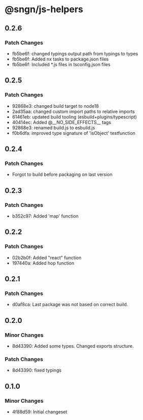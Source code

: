# @sngn/js-helpers

## 0.2.6

### Patch Changes

- fb5be6f: changed typings output path from typings to types
- fb5be6f: Added nx tasks to package.json files
- fb5be6f: Included \*.js files in tsconfig.json files

## 0.2.5

### Patch Changes

- 92868e3: changed build target to node18
- 2ad35aa: changed custom import paths to relative imports
- 61461eb: updated build tooling (esbuild+plugins/typescript)
- 40414ec: Added @\_\_NO_SIDE_EFFECTS\_\_ tags
- 92868e3: renamed build.js to esbuild.js
- f0b6dfa: improved type signature of 'isObject' testfunction

## 0.2.4

### Patch Changes

- Forgot to build before packaging on last version

## 0.2.3

### Patch Changes

- b352c97: Added 'map' function

## 0.2.2

### Patch Changes

- 02b2b0f: Added "react" function
- 197440a: Added hop function

## 0.2.1

### Patch Changes

- d0af8ca: Last package was not based on correct build.

## 0.2.0

### Minor Changes

- 8d43390: Added some types. Changed exports structure.

### Patch Changes

- 8d43390: fixed typings

## 0.1.0

### Minor Changes

- 4f88d59: Initial changeset
